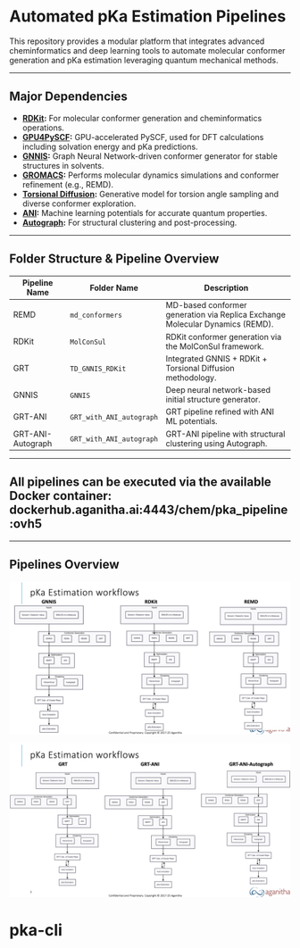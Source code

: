 # Automated pKa Estimation Pipelines


This repository provides a modular platform that integrates advanced cheminformatics and deep learning tools to automate molecular conformer generation and pKa estimation leveraging quantum mechanical methods.

---

## Major Dependencies

- **[RDKit](https://www.rdkit.org/):** For molecular conformer generation and cheminformatics operations.
- **[GPU4PySCF](https://github.com/pyscf/gpu4pyscf):** GPU-accelerated PySCF, used for DFT calculations including solvation energy and pKa predictions.
- **[GNNIS](https://github.com/rinikerlab/GNNImplicitSolvent):** Graph Neural Network-driven conformer generator for stable structures in solvents.
- **[GROMACS](https://www.gromacs.org/):** Performs molecular dynamics simulations and conformer refinement (e.g., REMD).
- **[Torsional Diffusion](https://github.com/proteinsolver/torsional-diffusion):** Generative model for torsion angle sampling and diverse conformer exploration.
- **[ANI](https://github.com/aiqm/torchani):** Machine learning potentials for accurate quantum properties.
- **[Autograph](https://github.com/TanemuraKiyoto/AutoGraph):** For structural clustering and post-processing.

---

## Folder Structure & Pipeline Overview

| Pipeline Name      | Folder Name                | Description                                                                    |
|--------------------|---------------------------|--------------------------------------------------------------------------------|
| REMD               | `md_conformers`           | MD-based conformer generation via Replica Exchange Molecular Dynamics (REMD).   |
| RDKit              | `MolConSul`               | RDKit conformer generation via the MolConSul framework.                         |
| GRT                | `TD_GNNIS_RDKit`          | Integrated GNNIS + RDKit + Torsional Diffusion methodology.                     |
| GNNIS              | `GNNIS`                   | Deep neural network-based initial structure generator.                          |
| GRT-ANI            | `GRT_with_ANI_autograph`  | GRT pipeline refined with ANI ML potentials.                                    |
| GRT-ANI-Autograph  | `GRT_with_ANI_autograph`  | GRT-ANI pipeline with structural clustering using Autograph.                    |

---

## All pipelines can be executed via the available Docker container: dockerhub.aganitha.ai:4443/chem/pka_pipeline:ovh5

---

## Pipelines Overview


![Automated Pipelines](pipeline-1.png)



![Automated Pipelines](pipeline-2.png)


# pka-cli
